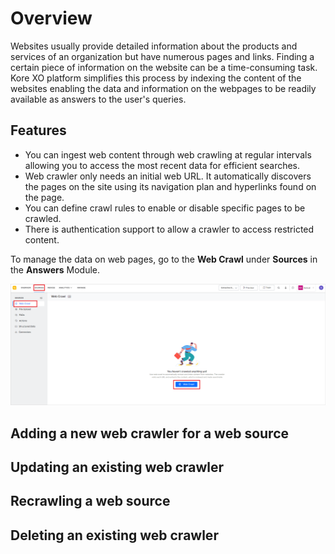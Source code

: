 # Overview

Websites usually provide detailed information about the products and services of an organization but have numerous pages and links. Finding a certain piece of information on the website can be a time-consuming task. Kore XO platform simplifies this process by indexing the content of the websites enabling the data and information on the webpages to be readily available as answers to the user's queries. 

## Features

* You can ingest web content through web crawling at regular intervals allowing you to access the most recent data for efficient searches.
* Web crawler only needs an initial web URL. It automatically discovers the pages on the site using its navigation plan and hyperlinks found on the page.
* You can define crawl rules to enable or disable specific pages to be crawled.
* There is authentication support to allow a crawler to access restricted content.

To manage the data on web pages, go to the **Web Crawl** under **Sources** in the **Answers** Module.

![Web Crawl](../images/webcrawlhome.png "Web Crawl")

## Adding a new web crawler for a web source

## Updating an existing web crawler

## Recrawling a web source

## Deleting an existing web crawler
